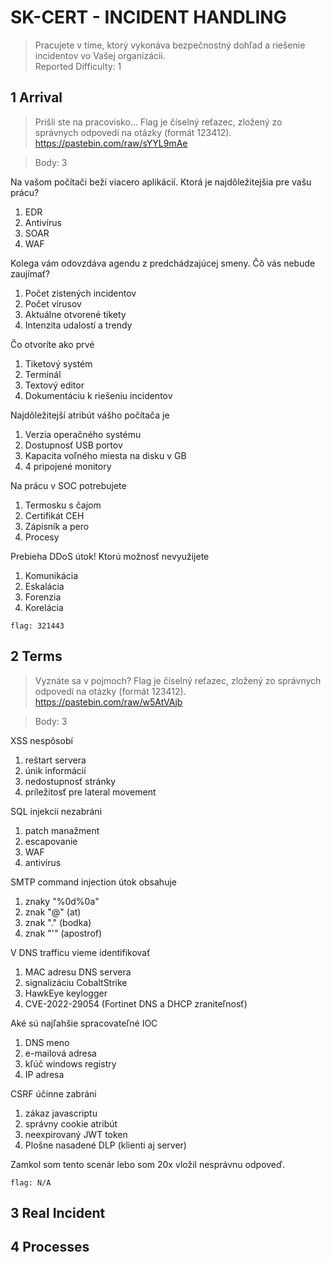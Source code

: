 # SK-CERT - INCIDENT HANDLING
> Pracujete v tíme, ktorý vykonáva bezpečnostný dohľad a riešenie incidentov vo Vašej organizácii. </br>
Reported Difficulty: 1

## 1 Arrival
> Prišli ste na pracovisko… Flag je číselný reťazec, zložený zo správnych odpovedí na otázky (formát 123412). https://pastebin.com/raw/sYYL9mAe

> Body: 3

Na vašom počítači beží viacero aplikácií. Ktorá je najdôležitejšia pre vašu prácu?
1. EDR
2. Antivírus
3. SOAR
4. WAF

Kolega vám odovzdáva agendu z predchádzajúcej smeny. Čô vás nebude zaujímať?
1. Počet zistených incidentov
2. Počet vírusov
3. Aktuálne otvorené tikety
4. Intenzita udalostí a trendy

Čo otvoríte ako prvé
1. Tiketový systém
2. Terminál
3. Textový editor
4. Dokumentáciu k riešeniu incidentov

Najdôležitejší atribút vášho počítača je
1. Verzia operačného systému
2. Dostupnosť USB portov
3. Kapacita voľného miesta na disku v GB
4. 4 pripojené monitory

Na prácu v SOC potrebujete
1. Termosku s čajom
2. Certifikát CEH
3. Zápisník a pero
4. Procesy

Prebieha DDoS útok! Ktorú možnosť nevyužijete
1. Komunikácia
2. Eskalácia
3. Forenzia
4. Korelácia

```
flag: 321443
```

## 2 Terms
> Vyznáte sa v pojmoch? Flag je číselný reťazec, zložený zo správnych odpovedí na otázky (formát 123412). https://pastebin.com/raw/w5AtVAjb

> Body: 3

XSS nespôsobí
1. reštart servera
2. únik informácií
3. nedostupnosť stránky
4. príležitosť pre lateral movement

SQL injekcii nezabráni
1. patch manažment
2. escapovanie
3. WAF
4. antivírus

SMTP command injection útok obsahuje
1. znaky "%0d%0a"
2. znak "@" (at)
3. znak "." (bodka)
4. znak "'" (apostrof)

V DNS trafficu vieme identifikovať
1. MAC adresu DNS servera
2. signalizáciu CobaltStrike
3. HawkEye keylogger
4. CVE-2022-29054 (Fortinet DNS a DHCP zraniteľnosť)

Aké sú najľahšie spracovateľné IOC
1. DNS meno
2. e-mailová adresa
3. kľúč windows registry
4. IP adresa

CSRF účinne zabráni
1. zákaz javascriptu
2. správny cookie atribút
3. neexpirovaný JWT token
4. Plošne nasadené DLP (klienti aj server)

Zamkol som tento scenár lebo som 20x vložil nesprávnu odpoveď.

```
flag: N/A
```

## 3 Real Incident
## 4 Processes




